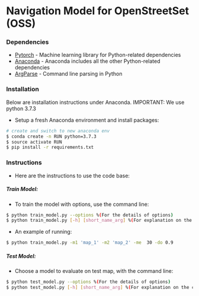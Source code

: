# Navigation Model for OpenStreetSet (OSS)

### Dependencies

* [Pytorch](https://pytorch.org/) - Machine learning library for Python-related dependencies
* [Anaconda](https://www.anaconda.com/download/) - Anaconda includes all the other Python-related dependencies
* [ArgParse](https://docs.python.org/3/library/argparse.html) - Command line parsing in Python

### Installation
Below are installation instructions under Anaconda.
IMPORTANT: We use python 3.7.3

 - Setup a fresh Anaconda environment and install packages: 
 ```sh
 # create and switch to new anaconda env
$ conda create -n RUN python=3.7.3
$ source activate RUN
$ pip install -r requirements.txt
```

### Instructions
 - Here are the instructions to use the code base:
 
##### Train Model:
 - To train the model with options, use the command line:
```sh
$ python train_model.py --options %(For the details of options)
$ python train_model.py [-h] [short_name_arg] %(For explanation on the commands)
```
 - An example of running:
 ```sh
$ python train_model.py -m1 'map_1' -m2 'map_2' -me  30 -do 0.9
```
##### Test Model:
 - Choose a model to evaluate on test map, with the command line:
```sh
$ python test_model.py --options %(For the details of options)
$ python test_model.py [-h] [short_name_arg] %(For explanation on the commands)
```

